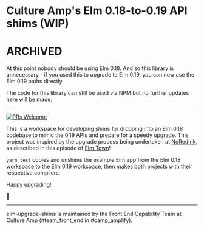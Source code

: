 # Culture Amp's Elm 0.18-to-0.19 API shims (WIP)

# ARCHIVED

At this point nobody should be using Elm 0.18. And so this library is unnecessary - if you used this to upgrade to Elm 0.19, you can now use the Elm 0.19 paths directly.

The code for this library can still be used via NPM but no further updates here will be made.

---

[![PRs Welcome](https://img.shields.io/badge/PRs-welcome-brightgreen.svg?style=flat-square)](http://makeapullrequest.com)

This is a workspace for developing shims for dropping into an Elm 0.18 codebase to mimic the 0.19 APIs and prepare for a speedy upgrade. This project was inspired by the upgrade process being undertaken at [NoRedInk](https://github.com/NoRedInk), as described in this episode of [Elm Town](https://elmtown.audio/upgrading-to-elm-019-luke-westby-richard-feldman)!

`yarn test` copies and unshims the example Elm app from the Elm 0.18 workspace to the Elm 0.19 workspace, then makes both projects with their respective compilers.

Happy upgrading!

🌈

---

elm-upgrade-shims is maintained by the Front End Capability Team at Culture Amp (#team_front_end in #camp_amplify).
